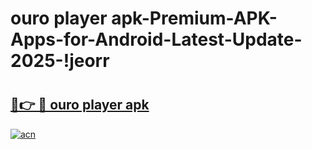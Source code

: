 # ouro player apk-Premium-APK-Apps-for-Android-Latest-Update-2025-!jeorr

# <h2><a href="https://googleone.com">🔗👉 🔴 ouro player apk</a></h2>

[![acn](https://github.com/user-attachments/assets/0f9c940e-d8b0-45ae-aac7-cd30a18b3e1c)](https://googleone.com)

